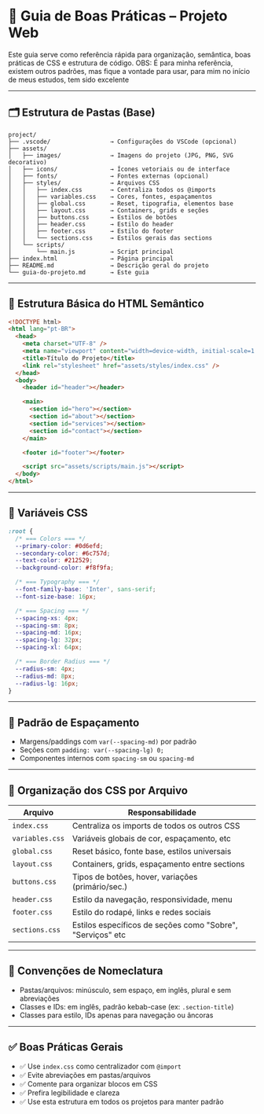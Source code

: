 
# 📘 Guia de Boas Práticas – Projeto Web

Este guia serve como referência rápida para organização, semântica, boas práticas de CSS e estrutura de código.
OBS: É para minha referência, existem outros padrões, mas fique a vontade para usar, para mim no início de meus estudos, tem sido excelente

---

## 🗂️ Estrutura de Pastas (Base)

```
project/
├── .vscode/                 → Configurações do VSCode (opcional)
├── assets/
│   ├── images/              → Imagens do projeto (JPG, PNG, SVG decorativo)
│   ├── icons/               → Ícones vetoriais ou de interface
│   ├── fonts/               → Fontes externas (opcional)
│   ├── styles/              → Arquivos CSS
│   │   ├── index.css        → Centraliza todos os @imports
│   │   ├── variables.css    → Cores, fontes, espaçamentos
│   │   ├── global.css       → Reset, tipografia, elementos base
│   │   ├── layout.css       → Containers, grids e seções
│   │   ├── buttons.css      → Estilos de botões
│   │   ├── header.css       → Estilo do header
│   │   ├── footer.css       → Estilo do footer
│   │   └── sections.css     → Estilos gerais das sections
│   └── scripts/
│       └── main.js          → Script principal
├── index.html               → Página principal
├── README.md                → Descrição geral do projeto
└── guia-do-projeto.md       → Este guia
```

---

## 🧱 Estrutura Básica do HTML Semântico

```html
<!DOCTYPE html>
<html lang="pt-BR">
  <head>
    <meta charset="UTF-8" />
    <meta name="viewport" content="width=device-width, initial-scale=1.0" />
    <title>Título do Projeto</title>
    <link rel="stylesheet" href="assets/styles/index.css" />
  </head>
  <body>
    <header id="header"></header>

    <main>
      <section id="hero"></section>
      <section id="about"></section>
      <section id="services"></section>
      <section id="contact"></section>
    </main>

    <footer id="footer"></footer>

    <script src="assets/scripts/main.js"></script>
  </body>
</html>
```

---

## 🎨 Variáveis CSS

```css
:root {
  /* === Colors === */
  --primary-color: #0d6efd;
  --secondary-color: #6c757d;
  --text-color: #212529;
  --background-color: #f8f9fa;

  /* === Typography === */
  --font-family-base: 'Inter', sans-serif;
  --font-size-base: 16px;

  /* === Spacing === */
  --spacing-xs: 4px;
  --spacing-sm: 8px;
  --spacing-md: 16px;
  --spacing-lg: 32px;
  --spacing-xl: 64px;

  /* === Border Radius === */
  --radius-sm: 4px;
  --radius-md: 8px;
  --radius-lg: 16px;
}
```

---

## 📏 Padrão de Espaçamento

- Margens/paddings com `var(--spacing-md)` por padrão
- Seções com `padding: var(--spacing-lg) 0;`
- Componentes internos com `spacing-sm` ou `spacing-md`

---

## 🧩 Organização dos CSS por Arquivo

| Arquivo         | Responsabilidade                                   |
|-----------------|----------------------------------------------------|
| `index.css`     | Centraliza os imports de todos os outros CSS       |
| `variables.css` | Variáveis globais de cor, espaçamento, etc         |
| `global.css`    | Reset básico, fonte base, estilos universais       |
| `layout.css`    | Containers, grids, espaçamento entre sections      |
| `buttons.css`   | Tipos de botões, hover, variações (primário/sec.)  |
| `header.css`    | Estilo da navegação, responsividade, menu          |
| `footer.css`    | Estilo do rodapé, links e redes sociais            |
| `sections.css`  | Estilos específicos de seções como "Sobre", "Serviços" etc |

---

## 📛 Convenções de Nomeclatura

- Pastas/arquivos: minúsculo, sem espaço, em inglês, plural e sem abreviações
- Classes e IDs: em inglês, padrão kebab-case (ex: `.section-title`)
- Classes para estilo, IDs apenas para navegação ou âncoras

---

## ✅ Boas Práticas Gerais

- ✅ Use `index.css` como centralizador com `@import`
- ✅ Evite abreviações em pastas/arquivos
- ✅ Comente para organizar blocos em CSS
- ✅ Prefira legibilidade e clareza
- ✅ Use esta estrutura em todos os projetos para manter padrão
